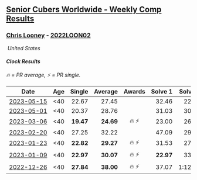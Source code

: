 <style>table {white-space: nowrap;}</style>
<link rel="stylesheet" type="text/css" href="/scw-comp/css/flags.css" />

## [Senior Cubers Worldwide - Weekly Comp Results](/scw-comp/results/)
### [Chris Looney](README.md) - [2022LOON02](https://www.worldcubeassociation.org/persons/2022LOON02?event=clock)

<i class="flag flag-US" />&nbsp;United States

#### Clock Results

<span style="white-space: nowrap;">🔥 = PR average</span>, <span style="white-space: nowrap;">⚡ = PR single</span>.

| Date | Age | Single | Average | Awards | Solve 1 | Solve 2 | Solve 3 | Solve 4 | Solve 5 | Video |
| :--: | :--: | --: | --: | :--: | --: | --: | --: | --: | --: | :-- |
| [2023-05-15](../../results/2023-05-15/clock.md) | <40 | 22.67 | 27.45 |  | 32.46 | 22.67 | 23.23 | 36.33 | 26.67 | [Desktop](https://www.facebook.com/chris.looney/videos/630568272436351) / [Mobile](https://m.facebook.com/chris.looney/videos/630568272436351) |
| [2023-05-01](../../results/2023-05-01/clock.md) | <40 | 20.37 | 28.76 |  | 31.03 | 30.02 | 25.97 | 20.37 | 30.30 | [Desktop](https://www.facebook.com/chris.looney/videos/1876302299421492) / [Mobile](https://m.facebook.com/chris.looney/videos/1876302299421492) |
| [2023-03-06](../../results/2023-03-06/clock.md) | <40 | **19.47** | **24.69** | 🔥 ⚡ | 23.00 | 26.92 | 27.58 | **19.47** | 24.14 | [Desktop](https://www.facebook.com/chris.looney/videos/604215968241080) / [Mobile](https://m.facebook.com/chris.looney/videos/604215968241080) |
| [2023-02-20](../../results/2023-02-20/clock.md) | <40 | 27.25 | 32.22 |  | 47.09 | 29.27 | 27.27 | 27.25 | 40.12 | [Desktop](https://www.facebook.com/chris.looney/videos/924802445339287) / [Mobile](https://m.facebook.com/chris.looney/videos/924802445339287) |
| [2023-01-23](../../results/2023-01-23/clock.md) | <40 | **22.82** | **29.27** | 🔥 ⚡ | 31.53 | 27.16 | 39.36 | 29.13 | **22.82** | [Desktop](https://www.facebook.com/chris.looney/videos/3354606088094171) / [Mobile](https://m.facebook.com/chris.looney/videos/3354606088094171) |
| [2023-01-09](../../results/2023-01-09/clock.md) | <40 | **22.97** | **30.07** | 🔥 ⚡ | **22.97** | 33.78 | 31.49 | 36.87 | 24.94 | [Desktop](https://www.facebook.com/chris.looney/videos/720011122818510) / [Mobile](https://m.facebook.com/chris.looney/videos/720011122818510) |
| [2022-12-26](../../results/2022-12-26/clock.md) | <40 | **27.84** | **38.00** | 🔥 ⚡ | 37.07 | 1:12.15 | **27.84** | 44.74 | 32.19 | [Desktop](https://www.facebook.com/chris.looney/videos/700623628114983) / [Mobile](https://m.facebook.com/chris.looney/videos/700623628114983) |


<!-- Global site tag (gtag.js) - Google Analytics -->
<script async src="https://www.googletagmanager.com/gtag/js?id=UA-86348435-3"></script>
<script>window.dataLayer = window.dataLayer || []; function gtag() {dataLayer.push(arguments);} gtag('js', new Date()); gtag('config', 'UA-86348435-3');</script>
